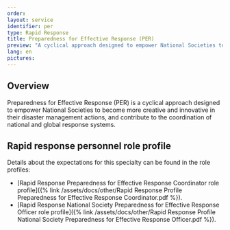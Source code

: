 ```yaml
---
order: 
layout: service
identifier: per
type: Rapid Response
title: Preparedness for Effective Response (PER)
preview: "A cyclical approach designed to empower National Societies to become more creative and innovative in their disaster management actions."
lang: en
pictures:
---
```


## Overview

Preparedness for Effective Response (PER) is a cyclical approach designed to empower National Societies to become more creative and innovative in their disaster management actions, and contribute to the coordination of national and global response systems.

## Rapid response personnel role profile

Details about the expectations for this specialty can be found in the role profiles:

- [Rapid Response Preparedness for Effective Response Coordinator role profile]({% link /assets/docs/other/Rapid Response Profile Preparedness for Effective Response Coordinator.pdf %}).
- [Rapid Response National Society Preparedness for Effective Response Officer role profile]({% link /assets/docs/other/Rapid Response Profile National Society Preparedness for Effective Response Officer.pdf %}).
